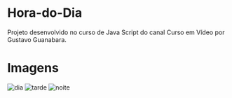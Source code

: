 # Hora-do-Dia
Projeto desenvolvido no curso de Java Script do canal Curso em Vídeo por Gustavo Guanabara.

# Imagens
![dia](https://user-images.githubusercontent.com/53302271/228564245-752ec538-260e-409a-93f4-425c0caef62b.png)
![tarde](https://user-images.githubusercontent.com/53302271/228564267-2b300263-21f3-40eb-bdd4-1ff884019ec2.png)
![noite](https://user-images.githubusercontent.com/53302271/228564283-db952b78-2e45-4c1f-b1f4-df5fc0dc3965.png)

